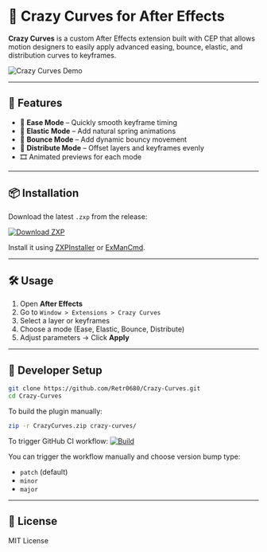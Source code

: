 # 🎨 Crazy Curves for After Effects

**Crazy Curves** is a custom After Effects extension built with CEP that allows motion designers to easily apply advanced easing, bounce, elastic, and distribution curves to keyframes.

![Crazy Curves Demo](https://raw.githubusercontent.com/Retr0680/Crazy-Curves/main/demo/crazy-curves-demo.gif)

---

## 🚀 Features

- 🔁 **Ease Mode** – Quickly smooth keyframe timing
- 🧘 **Elastic Mode** – Add natural spring animations
- 🏀 **Bounce Mode** – Add dynamic bouncy movement
- 🧩 **Distribute Mode** – Offset layers and keyframes evenly
- 🎞️ Animated previews for each mode

---

## 📦 Installation

Download the latest `.zxp` from the release:

[![Download ZXP](https://img.shields.io/badge/Download-CrazyCurves.zxp-blue?logo=adobe)](https://github.com/Retr0680/Crazy-Curves/releases/latest)

Install it using [ZXPInstaller](https://zxpinstaller.com) or [ExManCmd](https://helpx.adobe.com/extension-manager/using/command-line.html).

---

## 🛠 Usage

1. Open **After Effects**
2. Go to `Window > Extensions > Crazy Curves`
3. Select a layer or keyframes
4. Choose a mode (Ease, Elastic, Bounce, Distribute)
5. Adjust parameters → Click **Apply**

---

## 🧪 Developer Setup

```bash
git clone https://github.com/Retr0680/Crazy-Curves.git
cd Crazy-Curves
```

To build the plugin manually:
```bash
zip -r CrazyCurves.zip crazy-curves/
```

To trigger GitHub CI workflow:
[![Build](https://github.com/Retr0680/Crazy-Curves/actions/workflows/build.yml/badge.svg)](https://github.com/Retr0680/Crazy-Curves/actions/workflows/build.yml)

You can trigger the workflow manually and choose version bump type:
- `patch` (default)
- `minor`
- `major`

---

## 📄 License
MIT License

